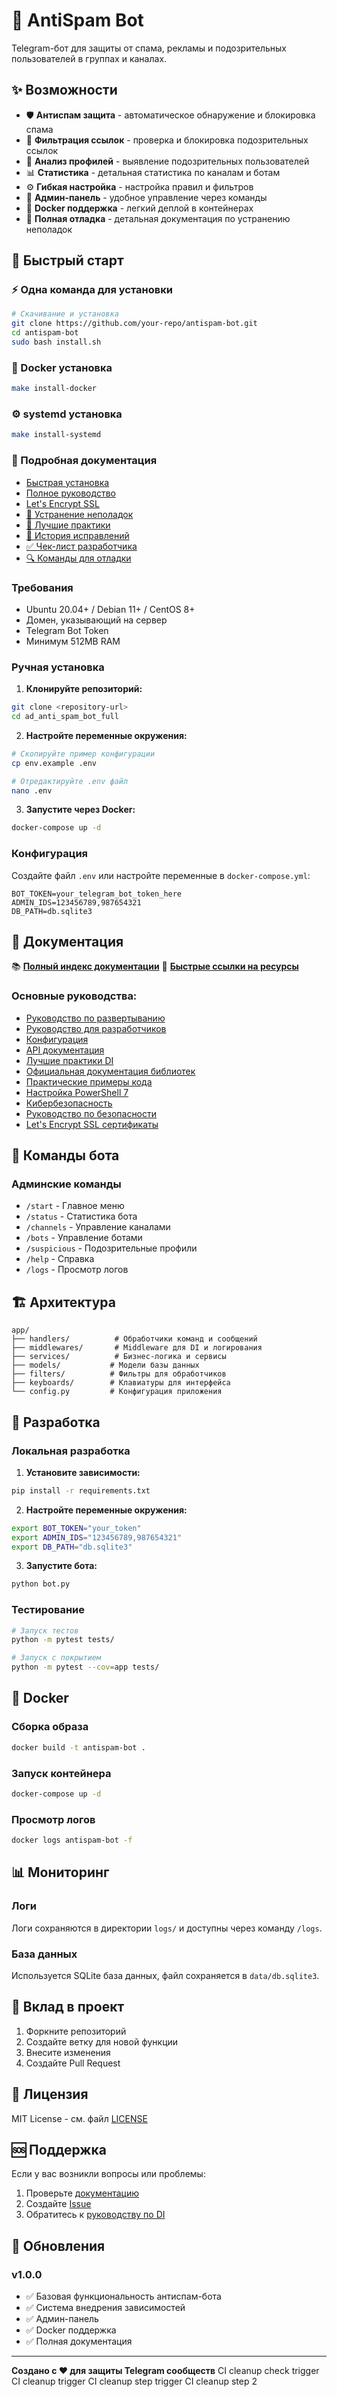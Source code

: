# 🤖 AntiSpam Bot

Telegram-бот для защиты от спама, рекламы и подозрительных пользователей в группах и каналах.

## ✨ Возможности

- 🛡️ **Антиспам защита** - автоматическое обнаружение и блокировка спама
- 🔗 **Фильтрация ссылок** - проверка и блокировка подозрительных ссылок
- 👤 **Анализ профилей** - выявление подозрительных пользователей
- 📊 **Статистика** - детальная статистика по каналам и ботам
- ⚙️ **Гибкая настройка** - настройка правил и фильтров
- 🔐 **Админ-панель** - удобное управление через команды
- 🐳 **Docker поддержка** - легкий деплой в контейнерах
- 🔧 **Полная отладка** - детальная документация по устранению неполадок

## 🚀 Быстрый старт

### ⚡ Одна команда для установки
```bash
# Скачивание и установка
git clone https://github.com/your-repo/antispam-bot.git
cd antispam-bot
sudo bash install.sh
```

### 🐳 Docker установка
```bash
make install-docker
```

### ⚙️ systemd установка
```bash
make install-systemd
```

### 📖 Подробная документация
- [Быстрая установка](QUICK_INSTALL.md)
- [Полное руководство](docs/INSTALLATION.md)
- [Let's Encrypt SSL](docs/LETSENCRYPT.md)
- [🔧 Устранение неполадок](docs/TROUBLESHOOTING.md)
- [🎯 Лучшие практики](docs/BEST_PRACTICES.md)
- [🐛 История исправлений](docs/BUGFIXES_HISTORY.md)
- [✅ Чек-лист разработчика](docs/DEVELOPER_CHECKLIST.md)
- [🔍 Команды для отладки](docs/DEBUG_COMMANDS.md)

### Требования

- Ubuntu 20.04+ / Debian 11+ / CentOS 8+
- Домен, указывающий на сервер
- Telegram Bot Token
- Минимум 512MB RAM

### Ручная установка

1. **Клонируйте репозиторий:**
```bash
git clone <repository-url>
cd ad_anti_spam_bot_full
```

2. **Настройте переменные окружения:**
```bash
# Скопируйте пример конфигурации
cp env.example .env

# Отредактируйте .env файл
nano .env
```

3. **Запустите через Docker:**
```bash
docker-compose up -d
```

### Конфигурация

Создайте файл `.env` или настройте переменные в `docker-compose.yml`:

```env
BOT_TOKEN=your_telegram_bot_token_here
ADMIN_IDS=123456789,987654321
DB_PATH=db.sqlite3
```

## 📖 Документация

📚 **[Полный индекс документации](docs/INDEX.md)**
🔗 **[Быстрые ссылки на ресурсы](QUICK_LINKS.md)**

### Основные руководства:
- [Руководство по развертыванию](docs/DEPLOYMENT.md)
- [Руководство для разработчиков](docs/DEVELOPMENT.md)
- [Конфигурация](docs/CONFIGURATION.md)
- [API документация](docs/API.md)
- [Лучшие практики DI](DI_BEST_PRACTICES.md)
- [Официальная документация библиотек](docs/OFFICIAL_DOCUMENTATION.md)
- [Практические примеры кода](docs/CODE_EXAMPLES.md)
- [Настройка PowerShell 7](docs/POWERSHELL_SETUP.md)
- [Кибербезопасность](docs/SECURITY.md)
- [Руководство по безопасности](docs/SECURITY_GUIDELINES.md)
- [Let's Encrypt SSL сертификаты](docs/LETSENCRYPT.md)

## 🎯 Команды бота

### Админские команды

- `/start` - Главное меню
- `/status` - Статистика бота
- `/channels` - Управление каналами
- `/bots` - Управление ботами
- `/suspicious` - Подозрительные профили
- `/help` - Справка
- `/logs` - Просмотр логов

## 🏗️ Архитектура

```
app/
├── handlers/          # Обработчики команд и сообщений
├── middlewares/       # Middleware для DI и логирования
├── services/          # Бизнес-логика и сервисы
├── models/           # Модели базы данных
├── filters/          # Фильтры для обработчиков
├── keyboards/        # Клавиатуры для интерфейса
└── config.py         # Конфигурация приложения
```

## 🔧 Разработка

### Локальная разработка

1. **Установите зависимости:**
```bash
pip install -r requirements.txt
```

2. **Настройте переменные окружения:**
```bash
export BOT_TOKEN="your_token"
export ADMIN_IDS="123456789,987654321"
export DB_PATH="db.sqlite3"
```

3. **Запустите бота:**
```bash
python bot.py
```

### Тестирование

```bash
# Запуск тестов
python -m pytest tests/

# Запуск с покрытием
python -m pytest --cov=app tests/
```

## 🐳 Docker

### Сборка образа

```bash
docker build -t antispam-bot .
```

### Запуск контейнера

```bash
docker-compose up -d
```

### Просмотр логов

```bash
docker logs antispam-bot -f
```

## 📊 Мониторинг

### Логи

Логи сохраняются в директории `logs/` и доступны через команду `/logs`.

### База данных

Используется SQLite база данных, файл сохраняется в `data/db.sqlite3`.

## 🤝 Вклад в проект

1. Форкните репозиторий
2. Создайте ветку для новой функции
3. Внесите изменения
4. Создайте Pull Request

## 📄 Лицензия

MIT License - см. файл [LICENSE](LICENSE)

## 🆘 Поддержка

Если у вас возникли вопросы или проблемы:

1. Проверьте [документацию](docs/)
2. Создайте [Issue](../../issues)
3. Обратитесь к [руководству по DI](DI_BEST_PRACTICES.md)

## 🔄 Обновления

### v1.0.0
- ✅ Базовая функциональность антиспам-бота
- ✅ Система внедрения зависимостей
- ✅ Админ-панель
- ✅ Docker поддержка
- ✅ Полная документация

---

**Создано с ❤️ для защиты Telegram сообществ**
CI cleanup check
trigger CI cleanup
trigger CI cleanup step
trigger CI cleanup step 2
